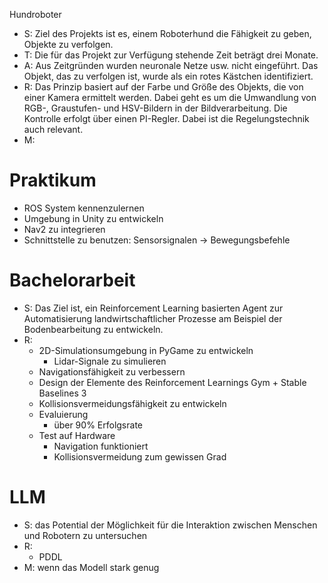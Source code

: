  Hundroboter 
- S: Ziel des Projekts ist es, einem Roboterhund die Fähigkeit zu geben, Objekte zu verfolgen. 
- T: Die für das Projekt zur Verfügung stehende Zeit beträgt drei Monate. 
- A: Aus Zeitgründen wurden neuronale Netze usw. nicht eingeführt. Das Objekt, das zu verfolgen ist, wurde als ein rotes Kästchen identifiziert. 
- R: Das Prinzip basiert auf der Farbe und Größe des Objekts, die von einer Kamera ermittelt werden. Dabei geht es um die Umwandlung von RGB-, Graustufen- und HSV-Bildern in der Bildverarbeitung. Die Kontrolle erfolgt über einen PI-Regler. Dabei ist die Regelungstechnik auch relevant. 
- M: 

# Praktikum 
- ROS System kennenzulernen 
- Umgebung in Unity zu entwickeln 
- Nav2 zu integrieren 
- Schnittstelle zu benutzen: Sensorsignalen -> Bewegungsbefehle 


# Bachelorarbeit 
- S: Das Ziel ist, ein Reinforcement Learning basierten Agent zur Automatisierung landwirtschaftlicher Prozesse am Beispiel der Bodenbearbeitung zu entwickeln. 
- R: 
	- 2D-Simulationsumgebung in PyGame zu entwickeln 
		- Lidar-Signale zu simulieren 
	- Navigationsfähigkeit zu verbessern 
	- Design der Elemente des Reinforcement Learnings Gym + Stable Baselines 3 
	- Kollisionsvermeidungsfähigkeit zu entwickeln 
	- Evaluierung 
		- über 90% Erfolgsrate 
	- Test auf Hardware 
		- Navigation funktioniert 
		- Kollisionsvermeidung zum gewissen Grad 


# LLM 
- S: das Potential der Möglichkeit für die Interaktion zwischen Menschen und Robotern zu untersuchen 
- R: 
	- PDDL 
- M: wenn das Modell stark genug 


